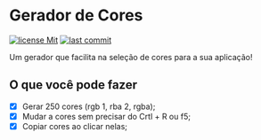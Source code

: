 # Gerador de Cores

[![license Mit][license]](https://opensource.org/licenses/MIT)
[![last commit][Last Commit]](https://github.com/joaoazevedoJS/GeradorDeCores/commits/1.0.2)

Um gerador que facilita na seleção de cores para a sua aplicação!

## O que você pode fazer

- [x] Gerar 250 cores (rgb 1, rba 2, rgba);
- [x] Mudar a cores sem precisar do Crtl + R ou f5;
- [x] Copiar cores ao clicar nelas;

[license]: https://img.shields.io/github/license/joaoazevedoJS/GeradorDeCores

[last commit]: https://img.shields.io/github/last-commit/joaoazevedoJS/GeradorDeCores
